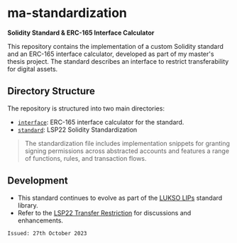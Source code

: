 # ma-standardization

**Solidity Standard & ERC-165 Interface Calculator**

This repository contains the implementation of a custom Solidity standard and an ERC-165 interface calculator, developed as part of my master's thesis project. The standard describes an interface to restrict transferability for digital assets.

## Directory Structure

The repository is structured into two main directories:

- [`interface`](./interface/): ERC-165 interface calculator for the standard.
- [`standard`](./standard/): LSP22 Solidity Standardization

> The standardization file includes implementation snippets for granting signing permissions across abstracted accounts and features a range of functions, rules, and transaction flows.

## Development

- This standard continues to evolve as part of the [LUKSO LIPs](https://github.com/lukso-network/LIPs/) standard library.
- Refer to the [LSP22 Transfer Restriction](https://github.com/lukso-network/LIPs/pull/196) for discussions and enhancements.

`Issued: 27th October 2023`
